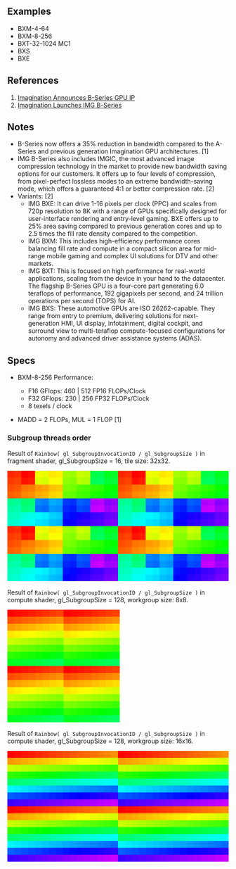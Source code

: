 
## Examples

* BXM-4-64
* BXM-8-256
* BXT-32-1024 MC1
* BXS
* BXE

## References

1. [Imagination Announces B-Series GPU IP](https://www.anandtech.com/show/16155/imagination-announces-bseries-gpu-ip-scaling-up-with-multigpu)
2. [Imagination Launches IMG B-Series](https://www.techpowerup.com/273334/imagination-launches-img-b-series-doing-more-with-multi-core-up-to-6-teraflops-of-compute)

## Notes

* B-Series now offers a 35% reduction in bandwidth compared to the A-Series and previous generation Imagination GPU architectures. [1]
* IMG B-Series also includes IMGIC, the most advanced image compression technology in the market to provide new bandwidth saving options for our customers. It offers up to four levels of compression, from pixel-perfect lossless modes to an extreme bandwidth-saving mode, which offers a guaranteed 4:1 or better compression rate. [2]
* Variants: [2]
	- IMG BXE: It can drive 1-16 pixels per clock (PPC) and scales from 720p resolution to 8K with a range of GPUs specifically designed for user-interface rendering and entry-level gaming. BXE offers up to 25% area saving compared to previous generation cores and up to 2.5 times the fill rate density compared to the competition.
	- IMG BXM: This includes high-efficiency performance cores balancing fill rate and compute in a compact silicon area for mid-range mobile gaming and complex UI solutions for DTV and other markets.
	- IMG BXT: This is focused on high performance for real-world applications, scaling from the device in your hand to the datacenter. The flagship B-Series GPU is a four-core part generating 6.0 teraflops of performance, 192 gigapixels per second, and 24 trillion operations per second (TOPS) for AI.
	- IMG BXS: These automotive GPUs are ISO 26262-capable. They range from entry to premium, delivering solutions for next-generation HMI, UI display, infotainment, digital cockpit, and surround view to multi-teraflop compute-focused configurations for autonomy and advanced driver assistance systems (ADAS).

## Specs

* BXM-8-256 Performance:
	- F16 GFlops: 460  | 512 FP16 FLOPs/Clock
	- F32 GFlops: 230  | 256 FP32 FLOPs/Clock
	- 8 texels / clock

* MADD = 2 FLOPs, MUL = 1 FLOP [1]


### Subgroup threads order

Result of `Rainbow( gl_SubgroupInvocationID / gl_SubgroupSize )` in fragment shader, gl_SubgroupSize = 16, tile size: 32x32.

![](../img/graphics-subgroups/powervr-bxm.png)

Result of `Rainbow( gl_SubgroupInvocationID / gl_SubgroupSize )` in compute shader, gl_SubgroupSize = 128, workgroup size: 8x8.

![](../img/compute-subgroups/powervr-bxm-8x8.png)

Result of `Rainbow( gl_SubgroupInvocationID / gl_SubgroupSize )` in compute shader, gl_SubgroupSize = 128, workgroup size: 16x16.

![](../img/compute-subgroups/powervr-bxm-16x16.png)
